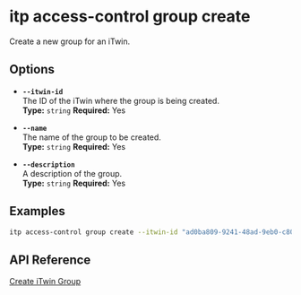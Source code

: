 # itp access-control group create

Create a new group for an iTwin.

## Options

- **`--itwin-id`**  
  The ID of the iTwin where the group is being created.  
  **Type:** `string` **Required:** Yes

- **`--name`**  
  The name of the group to be created.  
  **Type:** `string` **Required:** Yes

- **`--description`**  
  A description of the group.  
  **Type:** `string` **Required:** Yes

## Examples

```bash
itp access-control group create --itwin-id "ad0ba809-9241-48ad-9eb0-c8038c1a1d51" --name "Engineering Team" --description "Group handling engineering tasks"
```

## API Reference

[Create iTwin Group](https://developer.bentley.com/apis/access-control-v2/operations/create-itwin-group/)
